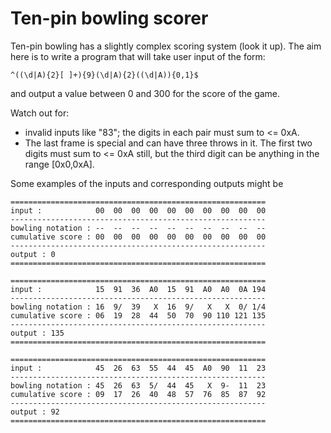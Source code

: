 # Ten-pin bowling scorer

Ten-pin bowling has a slightly complex scoring system (look it up). The aim here is to write a program that will take user input of the form:

```
^((\d|A){2}[ ]+){9}(\d|A){2}((\d|A)){0,1}$
```

and output a value between 0 and 300 for the score of the game.

Watch out for:
* invalid inputs like "83"; the digits in each pair must sum to <= 0xA.
* The last frame is special and can have three throws in it. The first two digits must sum to <= 0xA still, but the third digit can be anything in the range [0x0,0xA].

Some examples of the inputs and corresponding outputs might be

```
=========================================================
input :            00  00  00  00  00  00  00  00  00  00
---------------------------------------------------------
bowling notation : --  --  --  --  --  --  --  --  --  --
cumulative score : 00  00  00  00  00  00  00  00  00  00
---------------------------------------------------------
output : 0
=========================================================

=========================================================
input :            15  91  36  A0  15  91  A0  A0  0A 194
---------------------------------------------------------
bowling notation : 16  9/  39   X  16  9/   X   X  0/ 1/4
cumulative score : 06  19  28  44  50  70  90 110 121 135
---------------------------------------------------------
output : 135
=========================================================

=========================================================
input :            45  26  63  55  44  45  A0  90  11  23
---------------------------------------------------------
bowling notation : 45  26  63  5/  44  45   X  9-  11  23
cumulative score : 09  17  26  40  48  57  76  85  87  92
---------------------------------------------------------
output : 92
=========================================================
```

